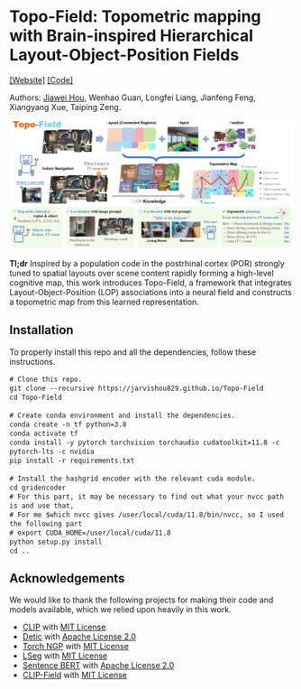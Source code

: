 # Topo-Field: Topometric mapping with Brain-inspired Hierarchical Layout-Object-Position Fields

[[Website]](https://jarvishou829.github.io/Topo-Field/) [[Code]](https://github.com/fudan-birlab/Topo-Field)

Authors: [Jiawei Hou](https://jarvishou829.github.io), Wenhao Guan, Longfei Liang, Jianfeng Feng, Xiangyang Xue, Taiping Zeng.

![](./docs/idea.png)

**Tl;dr** Inspired by a population code in the postrhinal cortex (POR) strongly tuned to spatial layouts over scene content rapidly forming a high-level cognitive map, this work introduces Topo-Field, a framework that integrates Layout-Object-Position (LOP) associations into a neural field and constructs a topometric map from this learned representation.

## Installation
To properly install this repo and all the dependencies, follow these instructions.

```
# Clone this repo.
git clone --recursive https://jarvishou829.github.io/Topo-Field
cd Topo-Field

# Create conda environment and install the dependencies.
conda create -n tf python=3.8
conda activate tf
conda install -y pytorch torchvision torchaudio cudatoolkit=11.8 -c pytorch-lts -c nvidia
pip install -r requirements.txt

# Install the hashgrid encoder with the relevant cuda module.
cd gridencoder
# For this part, it may be necessary to find out what your nvcc path is and use that, 
# For me $which nvcc gives /user/local/cuda/11.8/bin/nvcc, so I used the following part
# export CUDA_HOME=/user/local/cuda/11.8
python setup.py install
cd ..
```

## Acknowledgements
We would like to thank the following projects for making their code and models available, which we relied upon heavily in this work.
* [CLIP](https://github.com/openai/CLIP) with [MIT License](https://github.com/openai/CLIP/blob/main/LICENSE)
* [Detic](https://github.com/facebookresearch/Detic/) with [Apache License 2.0](https://github.com/facebookresearch/Detic/blob/main/LICENSE)
* [Torch NGP](https://github.com/ashawkey/torch-ngp) with [MIT License](https://github.com/ashawkey/torch-ngp/blob/main/LICENSE)
* [LSeg](https://github.com/isl-org/lang-seg) with [MIT License](https://github.com/isl-org/lang-seg/blob/main/LICENSE)
* [Sentence BERT](https://www.sbert.net/) with [Apache License 2.0](https://github.com/UKPLab/sentence-transformers/blob/master/LICENSE)
* [CLIP-Field](https://github.com/notmahi/clip-fields) with [MIT License](https://github.com/notmahi/clip-fields/blob/main/LICENSE)